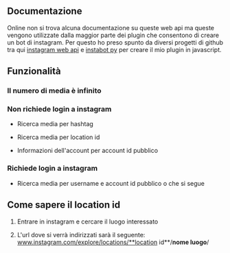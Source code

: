 ## Documentazione

Online non si trova alcuna documentazione su queste web api ma queste vengono utilizzate dalla maggior parte dei plugin che consentono di creare un bot di instagram.
Per questo ho preso spunto da diversi progetti di github tra qui [instagram web api](https://github.com/jlobos/instagram-web-api) e [instabot py](https://github.com/instabot-py) per creare il mio plugin in javascript.

## Funzionalità

### Il numero di media è infinito

### Non richiede login a instagram

* Ricerca media per hashtag

* Ricerca media per location id

* Informazioni dell'account per account id pubblico

### Richiede login a instagram

* Ricerca media per username e account id pubblico o che si segue


## Come sapere il location id 

1. Entrare in instagram e cercare il luogo interessato

2. L'url dove si verrà indirizzati sarà il seguente: www.instagram.com/explore/locations/**location id**/**nome luogo**/